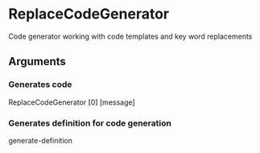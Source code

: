 # ReplaceCodeGenerator

Code generator working with code templates and key word replacements

## Arguments

### Generates code

ReplaceCodeGenerator [0] [message]

### Generates definition for code generation

generate-definition
